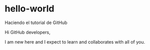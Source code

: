 # hello-world
Haciendo el tutorial de GitHub

Hi GitHub developers,

I am new here and I expect to learn and collaborates with all of you.
